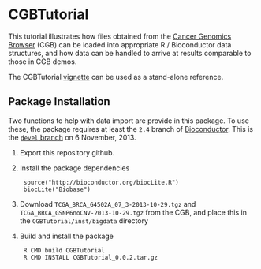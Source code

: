 # CGBTutorial

This tutorial illustrates how files obtained from the
[Cancer Genomics Browser]() (CGB) can be loaded into appropriate R /
Bioconductor data structures, and how data can be handled to arrive at
results comparable to those in CGB demos.

The CGBTutorial [vignette](CGBTutorial.pdf) can be used as a stand-alone reference.

## Package Installation

Two functions to help with data import are provide in this package. To
use these, the package requires at least the `2.4` branch of
[Bioconductor](http://bioconductor.org). This is the
[`devel` branch](http://bioconductor.org/developers/how-to/useDevel/)
on 6 November, 2013.

1. Export this repository github.
2. Install the package dependencies

        source("http://bioconductor.org/biocLite.R")
        biocLite("Biobase")
    
3. Download `TCGA_BRCA_G4502A_07_3-2013-10-29.tgz` and
   `TCGA_BRCA_GSNP6noCNV-2013-10-29.tgz` from the CGB, and place this
   in the `CGBTutorial/inst/bigdata` directory
4. Build and install the package

        R CMD build CGBTutorial
        R CMD INSTALL CGBTutorial_0.0.2.tar.gz
       
